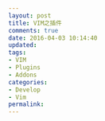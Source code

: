 ```yaml
---
layout: post
title: VIM之插件
comments: true
date: 2016-04-03 10:14:40
updated:
tags:
- VIM
- Plugins
- Addons
categories:
- Develop
- Vim
permalink:
---
```

